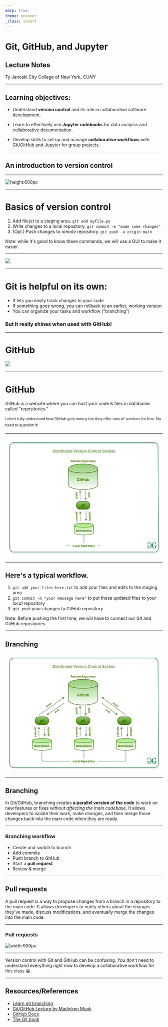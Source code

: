 ```yaml
---
marp: true
theme: uncover
_class: invert
---
```


# Git, GitHub, and Jupyter
## Lecture Notes

Ty Janoski
City College of New York, CUNY 

---

## Learning objectives:

- Understand **version control** and its role in collaborative software development.

- Learn to effectively use **Jupyter notebooks** for data analysis and collaborative documentation.

- Develop skills to set up and manage **collaborative workflows** with Git/GitHub and Jupyter for group projects.

---

## An introduction to version control

---

![height:600px](http://www.phdcomics.com/comics/archive/phd101212s.gif)

---

# Basics of version control

1) Add file(s) to a staging area.
`git add myfile.py`
2) Write changes to a local repository.
`git commit -m "made some changes"`
3) (Opt.) Push changes to *remote* repository.
`git push -u origin main`

Note: while it's good to know these commands, we will use a GUI to make it easier.

---

![](https://res.cloudinary.com/practicaldev/image/fetch/s--M_fHUEqA--/c_limit%2Cf_auto%2Cfl_progressive%2Cq_auto%2Cw_880/https://thepracticaldev.s3.amazonaws.com/i/128hsgntnsu9bww0y8sz.png)

---

# Git is helpful on its own:

- It lets you easily track changes to your code
- If something goes wrong, you can rollback to an earlier, working version
- You can organize your tasks and workflow ("branching")

### But it really shines when used with GitHub!

---

# GitHub

![](https://play-lh.googleusercontent.com/PCpXdqvUWfCW1mXhH1Y_98yBpgsWxuTSTofy3NGMo9yBTATDyzVkqU580bfSln50bFU)

---

# GitHub

GitHub is a website where you can host your code & files in databases called "repositories."
<br></br>
<sup>I don't fully understand how GitHub gets money but they offer tons of services for free. No need to question it!</sup>

---

![](Distributed-Version-Control-System-edited.jpg)

---

## Here's a typical workflow.
1) `git add your-files-here.txt` to add your files and edits to the staging area
2) `git commit -m "your message here"` to put these updated files to your *local* repository
3) `git push` your changes to GitHub repository

Note: Before pushing the first time, we will have to connect our Git and GitHub repositories.

---

## Branching
![](Distributed-Version-Control-System.jpg)

---

## Branching

In Git/GitHub, branching creates **a parallel version of the code** to work on new features or fixes *without affecting the main codebase*. It allows developers to isolate their work, make changes, and then merge those changes back into the main code when they are ready.

---

### Branching workflow

- Create and switch to branch
- Add commits
- Push branch to GitHub
- Start a **pull request**
- Review & merge

---

## Pull requests

A pull request is a way to propose changes from a branch in a repository to the main code. It allows developers to notify others about the changes they've made, discuss modifications, and eventually merge the changes into the main code.

---

### Pull requests

![width:900px](https://www.atlassian.com/blog/wp-content/uploads/bitbucket411-blog-1200x-branches2.png)

---

Version control with Git and GitHub can be confusing. You don't need to understand everything right now to develop a collaborative workflow for this class 😁.

---

## Resources/References

- [Learn git branching](https://learngitbranching.js.org/?locale=en_US)
- [Git/GitHub Lecture by Madicken Munk](https://munkm.github.io/2024-winterschool/git-collaboration.slides.html#/)
- [GitHub Docs](https://docs.github.com/en)
- [The Git book](https://git-scm.com/book/en/v2)